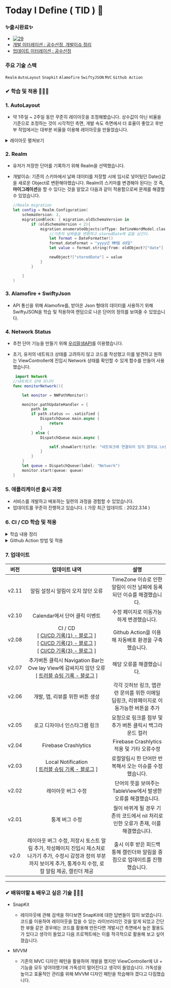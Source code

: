 # Today I Define ( TID ) 🧐  

### ✨출시완료✨ 
  * [![29](https://user-images.githubusercontent.com/53691249/153768166-1c7d7c43-0405-441e-8381-32af0273b4c4.png)](https://apps.apple.com/kr/app/%ED%8B%B0%EB%93%9C-%EB%82%98%EB%8A%94-%EC%9D%B4%EA%B1%B8-%EC%9D%B4%EB%A0%87%EA%B2%8C-%EB%B6%80%EB%A5%B4%EA%B8%B0%EB%A1%9C-%ED%96%88%EB%8B%A4/id1597847159)
  * [개발 이터레이션 : 공수산정, 개발이슈 정리](https://jasper-atom-7c6.notion.site/9becfca153ff4e00a180a0e58228ef5c)
  * [업데이트 이터레이션 : 공수산정](https://jasper-atom-7c6.notion.site/be2d3b61f3af42f48d850b9efc69dc8c)


### 주요 기술 스택
`Realm` `AutoLayout` `Snapkit` `Alamofire` `SwiftyJSON` `MVC` `Github Action`

###  ✔ 학습 및 적용 🏃🏻‍♂️

### 1. AutoLayout 
  * 약 1주일 ~ 2주일 동안 꾸준히 레이아웃을 조정해봤습니다. 상수값이 아닌 비율을 기준으로 조정하는 것이 시각적인 측면, 개발 속도 측면에서 더 효율이 좋았고 후반부 작업에서는 대부분 비율을 이용해 레이아웃을 만들었습니다.
 
  <details>
<summary>레이아웃 펼쳐보기</summary>
<div markdown="1">
 <br></br>

  ![스크린샷 2022-02-14 오전 4 07 40](https://user-images.githubusercontent.com/53691249/153770662-83d5642a-b010-4039-b0c6-65f754789b59.png)
 
</div>
</details>

### 2. Realm 
  * 유저가 저장한 단어를 기록하기 위해 Realm을 선택했습니다.
  * 개발이슈: 기존의 스키마에서 날짜 데이터를 저장할 시에 임시로 넣어뒀던 Date()값을 새로운 Object로 변환해야했습니다. Realm의 스키마를 변경해야 된다는 것 즉, **마이그레이션**을 할 수 있다는 것을 알았고 다음과 같이 적용함으로써 문제를 해결할 수 있었습니다.

     ```swift
     //Realm migration
     let config = Realm.Configuration(
         schemaVersion: 2,
         migrationBlock: { migration,oldSchemaVersion in
             if (oldSchemaVersion < 2){
                 migration.enumerateObjects(ofType: DefineWordModel.className()) { oldObject, newObject in
                     //기존의 날짜들을 변환하고 storedDate에 값을 남긴다.
                     let format = DateFormatter()
                     format.dateFormat = "yyyy년 MM월 dd일"
                     let value = format.string(from: oldObject?["date"] as! Date)

                     newObject?["storedDate"] = value
                 }
             }

         }
     )
     ```
     
### 3. Alamofire + SwiftyJson
  * API 통신을 위해 Alamofire를, 받아온 Json 형태의 데이터를 사용하기 위해 SwiftyJSON을 학습 및 적용하여 랜덤으로 나온 단어의 정의를 보여줄 수 있었습니다.

### 4. Network Status
  * 추천 단어 기능을 만들기 위해 [우리말샘API](https://opendict.korean.go.kr/service/openApiInfo)를 이용했습니다. 
  * 초기, 유저의 네트워크 상태를 고려하지 않고 코드를 작성했고 이를 발견하고 원하는 ViewController에 진입시 Network 상태를 확인할 수 있게 함수를 만들어 사용했습니다.

    ```swift
     import Network
    //네트워크 상태 모니터
    func monitorNetwork(){

        let monitor = NWPathMonitor()

        monitor.pathUpdateHandler = {
            path in
            if path.status == .satisfied {
                DispatchQueue.main.async {
                    return
                }
            } else {
                DispatchQueue.main.async {

                    self.showAlert(title: "네트워크에 연결되어 있지 않아요.\n설정화면으로 이동합니다 🥲",connection: true)
                }
            }
        }
        let queue = DispatchQueue(label: "Network")
        monitor.start(queue: queue)
    }
    ```
    
### 5. 애플리케이션 출시 과정 
  * 서비스를 개발하고 배포하는 일련의 과정을 경험할 수 있었습니다.
  * 업데이트를 꾸준히 진행하고 있습니다. ( 가장 최근 업데이트 : 2022.3.14 ) 
  
### 6. CI / CD 학습 및 적용
  <details>
 <summary> 학습 내용 정리 </summary>
 <div markdown="1">
  
  - CI / CD Github Action
    - Github Action이란 
        - Pull Request, Push 등의 이벤트 발생에 따라 자동화된 작업을 진행할 수 있게 해주는 기능
        - CI / CD
            - 로컬 레포지토리에서 원격 레포지토리로 푸쉬하고 난 후, Github Actions에서는 이벤트 발생에 따라 자동으로 빌드 및 배포하는 스크립트를 실행시켜주는 것
        - Testing
            - Pull Request를 보내면 자동으로 테스트를 진행하는 것 또한 구현 가능하고 자동으로 Pull Request를 open 및 close할 수 있게 됨
        - Cron Job
            - 특정한 시간대에 스크립트를 반복 실행할 수 있음
    - Github Action의 구성요소
        - Workflow
            - 레포에 추가할 수 있는 자동화 커맨드의 집합으로 하나 이상의 Job으로 구성되어 있으며 Push나 PR과 같은 이벤트에 의해 실행될 수도 있으며 특정 시간대에 실행될 수도 있음
                
               ![Untitled](https://user-images.githubusercontent.com/53691249/169544406-155d6cee-4ccb-4350-a876-d9599202c006.png)
                
        - Event
            - Workflow를 실행시키는 특정 행동 ( Push, Pull Request, Commit 등 )을 의미 함
        - Job
            - Job이란 동일한 Runner에서 진행되는 Step의 집합
            - 하나의 workflow 내의 여러 Job은 독립적으로 실행되나 필요에 따라 의존 관계를 설정하여 순서를 지정할 수 있음
                - 가령 Test 작업과 Build 작업을 수행하는 Job들이 하나의 workflow에 존재한다면 Build 이후에 Test가 진행되어야 하기 때문에 Build Job이 마무리 된 후 Test Job을 실행할 수 있도록 지정가능 ( Build 실패시 Test는 실행하지 않음 )
        - Step
            - 커맨드를 실행할 수 있는 각각의 Task를 의미하고, Shell 커맨드가 될 수도 있고, 하나의 Action이 될 수도 있음
            - 하나의 Job 내에서 각각의 Step은 다양한 Task로 인해 생성된 데이터를 공유할 수 있음
        - Action
            - Job을 만들기 위해 Step을 결합한 커맨드로 재사용이 가능한 Workflow의 가장 작은 단위
            - 직접 만들거나 Github Community에 의해 생성된 Action을 불러와 사용할 수 있음
        - Runner
            - Runner란 Github Actions Workflow 내에 있는 Job을 실행시키기 위한 애플리케이션
            - Runner Application은 Github에서 호스팅하는 가상환경 혹은 직접 호스팅하는 가상 환경에서 실행 가능하며 Github에서 호스팅하는 가상 인스턴스의 경우 메모리 및 용량 제한이 존재
        
    - Workflow 생성 및 파일 설명
        - .github/workflows 디렉토리 내에 .yml 파일을 생성해도 되지만, Repository의 Actions 탭에서 자동으로 template를 만들어주는 기능을 사용하는 것이 좋음
        - Github에서 제공하는 가장 기본적인 Template는 set up a workflow yourself를 클릭
            
            ![스크린샷 2022-05-20 오후 9 56 20](https://user-images.githubusercontent.com/53691249/169544548-920fb460-2134-4b8a-b80a-92e5a9c43795.png)
            
        
        - 다음과 같은 양식의 .yml 파일이 생성됨
            
            ![스크린샷 2022-05-20 오후 9 58 50](https://user-images.githubusercontent.com/53691249/169544604-da39ac8f-b665-4b2c-a8d0-f62a880e7b60.png)
            
        - 설명
            
            ```yaml
            # Actions 탭에 표시될 Workflow 이름
            name: CI
            
            # Workflow를 실행시키기 위한 Event 목록
            on: # 트리거
              # 하단 코드에 따라 develop 브랜치에 Push 또는 Pull Request 이벤트가 발생한 경우에 Workflow가 실행
              push:
                branches: [main]
              # 특정한 Branch에 푸쉬되었을 때 사용하려면 가령 feature/*로 작성하면 됨
              pull_request:
                branches: [main]
            
              # 해당 옵션을 통해 Actions 탭에서 Workflow를 실행
              workflow_dispatch:
            
            # Workflow의 하나 이상의 Job 
            jobs:
              # Job 이름으로, build라는 이름으로 Job이 표시
              build:
                # Runner가 실행되는 환경을 정의
                runs-on: macos-latest
            
                # build Job 내의 step 목록
                steps:
                  # uses 키워드를 통해 Action을 불러옴
                  # 여기에서는 해당 레포지토리로 check-out 및 레포지토리에 접근할 수 있는 Action을 불러옴.
                  - uses: actions/checkout@v2
                  # 실행되는 커맨드에 대한 설명으로, Workflow에 표시
                  - name: Build
                    run: echo Hello, world!
            
                  # 하나의 커맨드가 아닌 여러 커맨드도 실행 가능
                  - name: Run tests
                    run: |
                      xcodebuild test -project "$XC_PROJECT" -scheme "$XC_SCHEME" -destination 'platform=iOS Simulator,name=iPhone 13'
            ```
  
       - Start Commit 후 Action 탭을 확인해보면 다음과 같이 정상적으로 작동한 것을 확인할 수 있음.
        ![스크린샷 2022-05-23 오후 10 41 42](https://user-images.githubusercontent.com/53691249/169832694-e4414be0-3ec1-4054-9cac-bd174721ffb6.png)


 </div>
 </details>
 
  <details>
 <summary> Github Action 방법 및 적용</summary>
 <div markdown="2">
  
  - 참고: [naljin님의 블로그](https://sujinnaljin.medium.com/ci-cd-github-actions-%EB%A5%BC-%EC%9D%B4%EC%9A%A9%ED%95%9C-testflight-%EC%97%85%EB%A1%9C%EB%93%9C-%EC%9E%90%EB%8F%99%ED%99%94-8ecdbeb227a3)
  - 적용방법 
  
    ```
    name: TID Automation release
    
    on:
      push:
        branches: [ main ]
      pull_request:
        branches: [ main ]
    
    jobs:
      build:
      
        runs-on: macos-latest
        env: 
    			   # 가상환경
    		   	# Xcode 버전 및 프로젝트와 스키마 설정 + 사용할 키체인 설정 ( 스크립트에서 만들어서 넣을 변수 )
          XC_VERSION: ${{ '13.1' }}
          XC_PROJECT: ${{ 'usket_TID.xcodeproj' }}
          XC_SCHEME: ${{ 'usket_TID' }}
          KEYCHAIN: ${{ 'usket.keychain' }}
          # 루트
          PROJECT_ROOT_PATH: ${{ 'usket_TID' }}
           
          ENCRYPTED_CERTS_FILE_PATH: ${{ '.github/secrets/GithubActionKey.p12.gpg' }}
    			   # 어디에 복호화 할 것인지 명시
          DECRYPTED_CERTS_FILE_PATH: ${{ '.github/secrets/GithubActionKey.p12' }}
    
          ENCRYPTED_PROVISION_FILE_PATH: ${{ '.github/secrets/GithubAction.mobileprovision.gpg' }}
    		   	# 어디에 복호화 할 것인지 명시
          DECRYPTED_PROVISION_FILE_PATH: ${{ '.github/secrets/GithubAction.mobileprovision' }} 
    			
    			   # 기존에 secrets를 가지고와서 적용
          CERTS_EXPORT_PWD: ${{ secrets.CERTS_EXPORT_PWD }}
          CERTS_ENCRYPTION_PWD: ${{ secrets.CERTS_ENCRYPTO_PWD }}
          PROFILES_ENCRYPTO_PWD: ${{ secrets.PROFILES_ENCRYPTO_PWD }}
    			
    			   # 아카이브 path 및 앱스토어에 올릴 artifacts path 설정 
          XC_ARCHIVE_PATH: ${{ 'usket_TID.xcarchive' }}
          XC_EXPORT_PATH: ${{ './artifacts' }}
          
        steps:
          - name: Select Xcode Version
            run: "sudo xcode-select -s /Applications/Xcode_$XC_VERSION.app"
        
          - uses: actions/checkout@v3
    
          - name: Build
            run: echo Hello, world!
    			
    			   # 위에서 만들어둔 키체인 적용
          - name: Configure Keychain 
            run: | 
              security create-keychain -p "" "$KEYCHAIN" 
              security list-keychains -s "$KEYCHAIN" 
              security default-keychain -s "$KEYCHAIN" 
              security unlock-keychain -p "" "$KEYCHAIN"
              
    			   # Code Signing 실행
          - name : Configure Code Signing
            run: | 
              gpg -d -o "$DECRYPTED_CERTS_FILE_PATH" --pinentry-mode=loopback --passphrase "$CERTS_ENCRYPTION_PWD" "$ENCRYPTED_CERTS_FILE_PATH"
              gpg -d -o "$DECRYPTED_PROVISION_FILE_PATH" --pinentry-mode=loopback --passphrase "$PROFILES_ENCRYPTO_PWD" "$ENCRYPTED_PROVISION_FILE_PATH"
              security import "$DECRYPTED_CERTS_FILE_PATH" -k "$KEYCHAIN" -P "$CERTS_EXPORT_PWD" -A
              security set-key-partition-list -S apple-tool:,apple: -s -k "" "$KEYCHAIN"
              mkdir -p "$HOME/Library/MobileDevice/Provisioning Profiles"
              echo `ls .github/secrets/*.mobileprovision`
              # 프로파일들을 rename하고 새로만든 디렉토리에 복사
              for PROVISION in `ls .github/secrets/*.mobileprovision`
                do
                  UUID=`/usr/libexec/PlistBuddy -c 'Print :UUID' /dev/stdin <<< $(security cms -D -i ./$PROVISION)`
                cp "./$PROVISION" "$HOME/Library/MobileDevice/Provisioning Profiles/$UUID.mobileprovision"
                done
    			   # 아카이브!
          - name: Archive
            working-directory: usket_TID
            run: | 
              mkdir artifacts
              xcodebuild archive -project "$XC_PROJECT" -scheme "$XC_SCHEME" -configuration release -archivePath "$XC_ARCHIVE_PATH"
    			   # App Store로 내보내기
          - name: Export for App Store
            run: | 
              xcodebuild -exportArchive -archivePath "$XC_ARCHIVE_PATH" -exportOptionsPlist ExportOptions.plist -exportPath "$XC_EXPORT_PATH"
    
    			   # 업로드하면 끝!
          - name: Upload Artifact
            uses: actions/upload-artifact@v3
            with:
              name: Artifacts
              path: ./artifacts
    ```
  - Artifact가 아닌 TestFlight로 적용방법
    - 경로를 찾을 수 없다는 오류 오류 
      - apple-actions/upload-testflight-build@v1를 이용했을 경우 발생함. 
      - 디렉토리와 파일을 생성하는 방법으로 변경 
    
    - 원래 적용 했어야하는 방법
                                                                                         
      ```
       name: Upload app to TestFlight 
       uses: apple-actions/upload-testflight-build@v1
        with:
            app-path: 'usket_TID.ipa'
            issuer-id: ${{ secrets.APPSTORE_ISSUER_ID }}
            api-key-id: ${{ secrets.APPSTORE_API_KEY_ID }}
            api-private-key: ${{ secrets.APPSTORE_API_PRIVATE_KEY }}
      ```
                                                                                         
    - 다음과 같이 디렉토리를 생성 및 base64로 인코딩된 Private Key를 decoding하여 넣은 후 실행 그리고 성공!
        
        ```
        name: TID Automation release
        
        on:
          push:
            branches: [ main ]
          pull_request:
            branches: [ main ]
        
        jobs:
          build:
            runs-on: macos-latest
            env: # 가상환경
              XC_VERSION: ${{ '13.1' }}
              XC_PROJECT: ${{ 'usket_TID.xcodeproj' }}
              XC_SCHEME: ${{ 'usket_TID' }}
              XC_ARCHIVE_PATH: ${{ 'usket_TID.xcarchive' }}
              KEYCHAIN: ${{ 'usket.keychain' }}
              
              ENCRYPTED_CERTS_FILE_PATH: ${{ '.github/secrets/GithubActionKey.p12.gpg' }}
              DECRYPTED_CERTS_FILE_PATH: ${{ '.github/secrets/GithubActionKey.p12' }} # 어디에 복호화 할 것인지 명시
        
              ENCRYPTED_PROVISION_FILE_PATH: ${{ '.github/secrets/GithubAction.mobileprovision.gpg' }}
              DECRYPTED_PROVISION_FILE_PATH: ${{ '.github/secrets/GithubAction.mobileprovision' }} # 어디에 복호화 할 것인지 명시
        
              CERTS_EXPORT_PWD: ${{ secrets.CERTS_EXPORT_PWD }}
              CERTS_ENCRYPTION_PWD: ${{ secrets.CERTS_ENCRYPTO_PWD }}
              PROFILES_ENCRYPTO_PWD: ${{ secrets.PROFILES_ENCRYPTO_PWD }}
        
            steps:
              - name: Setting checkout
                uses: actions/checkout@v3
                  
              - name: Select Xcode Version
                run: "sudo xcode-select -s /Applications/Xcode_$XC_VERSION.app"
        
              - name: Configure Keychain 
                run: | 
                  security create-keychain -p "" "$KEYCHAIN" 
                  security list-keychains -s "$KEYCHAIN" 
                  security default-keychain -s "$KEYCHAIN" 
                  security unlock-keychain -p "" "$KEYCHAIN"
                  security set-keychain-settings -lut 1200
                  security list-keychains
                  
              - name : Configure Code Signing
                run: | 
                  gpg -d -o "$DECRYPTED_CERTS_FILE_PATH" --pinentry-mode=loopback --passphrase "$CERTS_ENCRYPTION_PWD" "$ENCRYPTED_CERTS_FILE_PATH"
                  gpg -d -o "$DECRYPTED_PROVISION_FILE_PATH" --pinentry-mode=loopback --passphrase "$PROFILES_ENCRYPTO_PWD" "$ENCRYPTED_PROVISION_FILE_PATH"
                  security import "$DECRYPTED_CERTS_FILE_PATH" -k "$KEYCHAIN" -P "$CERTS_EXPORT_PWD" -A
                  security set-key-partition-list -S apple-tool:,apple: -s -k "" "$KEYCHAIN"
                  mkdir -p "$HOME/Library/MobileDevice/Provisioning Profiles"
                  echo `ls .github/secrets/*.mobileprovision`
                  # 프로파일들을 rename하고 새로만든 디렉토리에 복사
                  for PROVISION in `ls .github/secrets/*.mobileprovision`
                    do
                      UUID=`/usr/libexec/PlistBuddy -c 'Print :UUID' /dev/stdin <<< $(security cms -D -i ./$PROVISION)`
                    cp "./$PROVISION" "$HOME/Library/MobileDevice/Provisioning Profiles/$UUID.mobileprovision"
                    done
              - name: Archive App
                working-directory: usket_TID
                run: | 
                  xcodebuild clean archive -project "$XC_PROJECT" -scheme "$XC_SCHEME" -configuration release -archivePath "$XC_ARCHIVE_PATH" 
                  
              - name: Export App
                working-directory: usket_TID
                run:  |
                  xcodebuild -exportArchive -archivePath "$XC_ARCHIVE_PATH" -exportOptionsPlist ExportOptions.plist -exportPath . -allowProvisioningUpdates
                  ls
        			# Make Private API Key Path
              - name: Install private API key P8
                env:
                  APPSTORE_API_PRIVATE_KEY: ${{ secrets.APPSTORE_API_PRIVATE_KEY }}
                  APPSTORE_API_KEY_ID: ${{ secrets.APPSTORE_API_KEY_ID }}
        				# Decode Private Key
                run: | 
                  mkdir -p ~/private_keys
                  echo -n "$APPSTORE_API_PRIVATE_KEY" | base64 --decode --output ~/private_keys/AuthKey_$APPSTORE_API_KEY_ID.p8
                  ls
                  
              - name: Upload app to TestFlight
                env:
                  APPSTORE_API_KEY_ID: ${{ secrets.APPSTORE_API_KEY_ID }}
                run: |
                  cd usket_TID
                  ls
                  xcrun altool --output-format xml --upload-app -f usket_TID.ipa -t ios --apiKey $APPSTORE_API_KEY_ID --apiIssuer ${{ secrets.APPSTORE_ISSUER_ID }}
        ```
                                                                
   </div>
 </details>
 
### 7. 업데이트

  |버전|업데이트 내역|설명|
  |:---:|:---:|:---:|
  |v2.11|알림 설정시 알림이 오지 않던 오류| TimeZone 이슈로 인한 알림이 이전 날짜에 등록되던 이슈를 해결했습니다.|
  |v2.10|Calendar에서 단어 클릭 이벤트|수정 페이지로 이동가능하게 변경했습니다.|
  |v2.08|CI / CD <br /> [ [CI/CD 기록(1) - 블로그](https://pooh-footprints.tistory.com/66) ] <br /> [ [CI/CD 기록(2) - 블로그](https://pooh-footprints.tistory.com/67) ] <br /> [ [CI/CD 기록(3) - 블로그](https://pooh-footprints.tistory.com/68) ]|Github Action을 이용해 자동배포 환경을 구축했습니다.|
  |v2.07|추가버튼 클릭시 Navigation Bar는 Ove lay View에 감싸지지 않던 오류 <br /> [ [트러블 슈팅 기록 - 블로그](https://pooh-footprints.tistory.com/65) ]|해당 오류를 해결했습니다.| 
  |v2.06|개발, 앱, 리뷰를 위한 버튼 생성|각각 깃허브 링크, 앱관련 문의를 위한 이메일 딥링크, 리뷰페이지로 이동가능한 버튼을 추가|
  |v2.05|로고 디자이너 인스타그램 링크|요청으로 링크를 첨부 및 추가 버튼 클릭시 백그라운드 컬러 |
  |v2.04|Firebase Crashlytics|Firebase Crashlytics 적용 및 기타 오류수정|
  |v2.03|Local Notification <br /> [ [트러블 슈팅 기록 - 블로그](https://pooh-footprints.tistory.com/58) ]|로컬알림시 한 단어만 반복해서 오는 이슈를 수정했습니다.|
  |v2.02|레이아웃 버그 수정|단어의 뜻을 보여주는 TableView에서 발생한 오류를 해결했습니다.|
  |v2.01|통계 버그 수정|월이 바뀌게 될 경우 기존의 코드에서 nil 처리로 인한 오류가 존재, 이를 해결했습니다.|
  |v2.0|레이아웃 버그 수정, 저장시 토스트 알림 추가, 작성페이지 진입시 제스처로 나가기 추가, 수정시 감정과 정의 부분까지 보이게 추가, 통계수치 수정, 로컬 알림 제공, 캘린더 제공|출시 이후 받은 피드백 통해 캘린더와 알림을 중점으로 업데이트를 진행했습니다.|
  
  ---
  
  
###  ✔ 배워야할 & 배우고 싶은 기술 🏃🏻‍♂
  * SnapKit
    * 레이아웃에 관해 검색을 하다보면 SnapKit에 대한 답변들이 많이 보였습니다. 코드를 이용하여 레이아웃을 잡을 수 있는 라이브러리인 것을 알게 되었고 간단한 뷰들 같은 경우에는 코드를 활용해 만든다면 개발시간 측면에서 높은 활용도가 있다고 생각이 들었고 다음 프로젝트에는 이를 적극적으로 활용해 보고 싶어졌습니다.

  * MVVM
    * 기존의 MVC 디자인 패턴을 활용하여 개발을 했지만 ViewController에 UI + 기능을 모두 넣어야했기에 가독성이 떨어진다고 생각이 들었습니다. 가독성을 높이고 효율적인 관리를 위해 MVVM 디자인 패턴을 학습해야 겠다고 다짐했습니다. 
<br></br>
